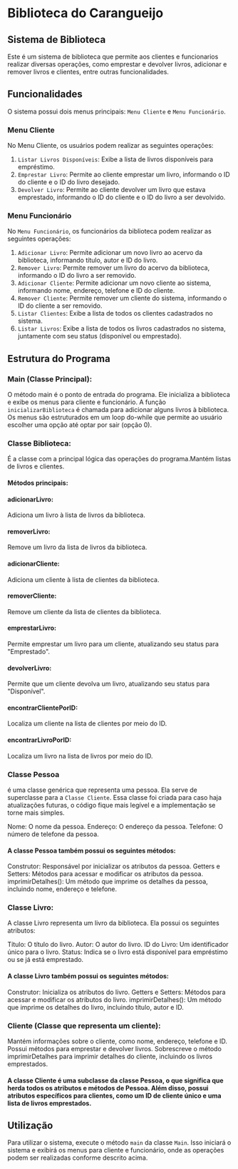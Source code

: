# Biblioteca do Carangueijo
## Sistema de Biblioteca

Este é um sistema de biblioteca que permite aos clientes e funcionarios realizar diversas operações, como emprestar e devolver livros, adicionar e remover livros e clientes, entre outras funcionalidades.

## Funcionalidades

O sistema possui dois menus principais: `Menu Cliente` e `Menu Funcionário`.

### Menu Cliente

No Menu Cliente, os usuários podem realizar as seguintes operações:

1. `Listar Livros Disponíveis`: Exibe a lista de livros disponíveis para empréstimo.
2. `Emprestar Livro`: Permite ao cliente emprestar um livro, informando o ID do cliente e o ID do livro desejado.
3. `Devolver Livro`: Permite ao cliente devolver um livro que estava emprestado, informando o ID do cliente e o ID do livro a ser devolvido.

### Menu Funcionário

No `Menu Funcionário`, os funcionários da biblioteca podem realizar as seguintes operações:

1. `Adicionar Livro`: Permite adicionar um novo livro ao acervo da biblioteca, informando título, autor e ID do livro.
2. `Remover Livro`: Permite remover um livro do acervo da biblioteca, informando o ID do livro a ser removido.
3. `Adicionar Cliente`: Permite adicionar um novo cliente ao sistema, informando nome, endereço, telefone e ID do cliente.
4. `Remover Cliente`: Permite remover um cliente do sistema, informando o ID do cliente a ser removido.
5. `Listar Clientes`: Exibe a lista de todos os clientes cadastrados no sistema.
6. `Listar Livros`: Exibe a lista de todos os livros cadastrados no sistema, juntamente com seu status (disponível ou emprestado).

## Estrutura do Programa

### Main (Classe Principal):
O método main é o ponto de entrada do programa. 
Ele inicializa a biblioteca e exibe os menus para cliente e funcionário.
A função `inicializarBiblioteca` é chamada para adicionar alguns livros à biblioteca.
Os menus são estruturados em um loop do-while que permite ao usuário escolher uma opção até optar por sair (opção 0).

### Classe Biblioteca:
É a classe com a principal lógica das operações do programa.Mantém listas de livros e clientes.
#### Métodos principais:
#### adicionarLivro:
Adiciona um livro à lista de livros da biblioteca.
#### removerLivro:
Remove um livro da lista de livros da biblioteca.
#### adicionarCliente:
Adiciona um cliente à lista de clientes da biblioteca.
#### removerCliente:
Remove um cliente da lista de clientes da biblioteca.
#### emprestarLivro:
Permite emprestar um livro para um cliente, atualizando seu status para "Emprestado".
#### devolverLivro: 
Permite que um cliente devolva um livro, atualizando seu status para "Disponível".
#### encontrarClientePorID:
Localiza um cliente na lista de clientes por meio do ID.
#### encontrarLivroPorID:
Localiza um livro na lista de livros por meio do ID.

### Classe Pessoa
é uma classe genérica que representa uma pessoa. Ela serve de superclasse para a `Classe Cliente`. Essa classe foi criada para caso haja atualizações futuras, o código fique mais legível e a implementação se torne mais simples.

Nome: O nome da pessoa.
Endereço: O endereço da pessoa.
Telefone: O número de telefone da pessoa.

#### A classe Pessoa também possui os seguintes métodos:
Construtor: Responsável por inicializar os atributos da pessoa.
Getters e Setters: Métodos para acessar e modificar os atributos da pessoa.
imprimirDetalhes(): Um método que imprime os detalhes da pessoa, incluindo nome, endereço e telefone.

### Classe Livro:
A classe Livro representa um livro da biblioteca. Ela possui os seguintes atributos:

Título: O título do livro.
Autor: O autor do livro.
ID do Livro: Um identificador único para o livro.
Status: Indica se o livro está disponível para empréstimo ou se já está emprestado.

#### A classe Livro também possui os seguintes métodos:
Construtor: Inicializa os atributos do livro.
Getters e Setters: Métodos para acessar e modificar os atributos do livro.
imprimirDetalhes(): Um método que imprime os detalhes do livro, incluindo título, autor e ID.
### Cliente (Classe que representa um cliente):
Mantém informações sobre o cliente, como nome, endereço, telefone e ID.
Possui métodos para emprestar e devolver livros.
Sobrescreve o método imprimirDetalhes para imprimir detalhes do cliente, incluindo os livros emprestados.
#### A classe Cliente é uma subclasse da classe Pessoa, o que significa que herda todos os atributos e métodos de Pessoa. Além disso, possui atributos específicos para clientes, como um ID de cliente único e uma lista de livros emprestados.

## Utilização

Para utilizar o sistema, execute o método `main` da classe `Main`. Isso iniciará o sistema e exibirá os menus para cliente e funcionário, onde as operações podem ser realizadas conforme descrito acima.


